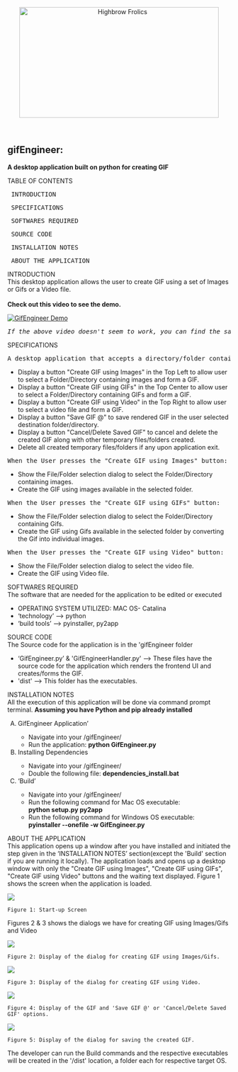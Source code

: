 <p align="center">
  <img width="450" height="250" alt="Highbrow Frolics" src="readme_figs/FullLogo.png">
</p>
</br>
<h2>gifEngineer:</h2>
<b>A desktop application built on python for creating GIF</b>

TABLE OF CONTENTS

 <pre> INTRODUCTION </pre>
<pre> SPECIFICATIONS </pre>
<pre> SOFTWARES REQUIRED </pre>
<pre> SOURCE CODE </pre>
<pre> INSTALLATION NOTES </pre>
<pre> ABOUT THE APPLICATION </pre>

INTRODUCTION\
 This desktop application allows the user to create GIF using a set of Images or Gifs or a Video file.
<br><br>
<b>Check out this video to see the demo.</b>

[![GifEngineer Demo](readme_figs/demoThumbnail.png)](https://youtu.be/jtwd8Om0zOI)

<pre><i>If the above video doesn't seem to work, you can find the same clip of Demo at (~/readme_figs/DemoVideos/FortuneWheel-GifEngineerDemo.mp4) location.</i></pre>

SPECIFICATIONS

 <pre>A desktop application that accepts a directory/folder containing Images or Gifs. Alternatively, it also accepts a video clip/file:</pre>
<ul>
<li> Display a button "Create GIF using Images" in the Top Left to allow user to select a Folder/Directory containing images and form a GIF.</li>
<li> Display a button "Create GIF using GIFs" in the Top Center to allow user to select a Folder/Directory containing GIFs and form a GIF.</li>
<li> Display a button "Create GIF using Video"  in the Top Right to allow user to select a video file and form a GIF.</li>
<li> Display a button "Save GIF @" to save rendered GIF in the user selected destination folder/directory.</li>
<li> Display a button "Cancel/Delete Saved GIF" to cancel and delete the created GIF along with other temporary files/folders created.</li>
<li> Delete all created temporary files/folders if any upon application exit.</li>
</ul>
<pre>When the User presses the "Create GIF using Images" button:</pre>
<ul>
<li> Show the File/Folder selection dialog to select the Folder/Directory containing images.</li>
<li> Create the GIF using images available in the selected folder.</li>
</ul>
<pre>When the User presses the "Create GIF using GIFs" button:</pre>
<ul>
<li> Show the File/Folder selection dialog to select the Folder/Directory containing Gifs.</li>
<li> Create the GIF using Gifs available in the selected folder by converting the Gif into individual images.</li>
</ul>
<pre>When the User presses the "Create GIF using Video" button:</pre>
<ul>
<li> Show the File/Folder selection dialog to select the video file.</li>
<li> Create the GIF using Video file.</li>
</ul>

SOFTWARES REQUIRED\
 The software that are needed for the application to be edited or executed

<ul>
<li> OPERATING SYSTEM UTILIZED: MAC OS- Catalina </li>
<li> ‘technology’ --> python</li>
<li> ‘build tools’ --> pyinstaller, py2app</li>
</ul>

SOURCE CODE\
 The Source code for the application is in the 'gifEngineer folder

<ul>
<li> ‘GifEngineer.py’ & 'GifEngineerHandler.py' --> These files have the source code for the application which renders the frontend UI and creates/forms the GIF.</li>
<li> 'dist' --> This folder has the executables.</li>
</ul>

INSTALLATION NOTES\
 All the execution of this application will be done via command prompt terminal. <b>Assuming you have Python and pip already installed</b>

<ol type="A">
<li> GifEngineer Application’ </li>
	<ul>
		<li> Navigate into your /gifEngineer/ </li>
		<li> Run the application: <b>python GifEngineer.py</b></li>
	</ul>
<li> Installing Dependencies </li>
	<ul>
		<li> Navigate into your /gifEngineer/ </li>
		<li> Double the following file: <b>dependencies_install.bat</b></li>
	</ul>
<li> ‘Build’ </li>
	<ul>
		<li> Navigate into your /gifEngineer/ </li>
		<li> Run the following command for Mac OS executable: <br><b>python setup.py py2app</b></li>
		<li> Run the following command for Windows OS executable: <br><b>pyinstaller --onefile -w GifEngineer.py</b></li>
	</ul>
	</ol>

ABOUT THE APPLICATION\
 This application opens up a window after you have installed and initiated the step given in the ‘INSTALLATION NOTES’ section(except the 'Build' section if you are running it locally).
The application loads and opens up a desktop window with only the "Create GIF using Images", "Create GIF using GIFs", "Create GIF using Video" buttons and the waiting text displayed. Figure 1 shows the screen when the application is loaded.

![](readme_figs/fig1.png)

    Figure 1: Start-up Screen

Figures 2 & 3 shows the dialogs we have for creating GIF using Images/Gifs and Video

![](readme_figs/fig2.png)

    Figure 2: Display of the dialog for creating GIF using Images/Gifs.

![](readme_figs/fig3.png)

    Figure 3: Display of the dialog for creating GIF using Video.

![](readme_figs/fig4.png)

    Figure 4: Display of the GIF and 'Save GIF @' or 'Cancel/Delete Saved GIF' options.

![](readme_figs/fig5.png)

    Figure 5: Display of the dialog for saving the created GIF.

The developer can run the Build commands and the respective executables will be created in the '/dist' location, a folder each for respective target OS.
